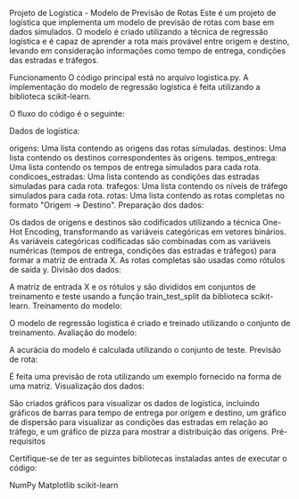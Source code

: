 Projeto de Logística - Modelo de Previsão de Rotas
Este é um projeto de logística que implementa um modelo de previsão de rotas com base em dados simulados. O modelo é criado utilizando a técnica de regressão logística e é capaz de aprender a rota mais provável entre origem e destino, levando em consideração informações como tempo de entrega, condições das estradas e tráfegos.

Funcionamento
O código principal está no arquivo logistica.py. A implementação do modelo de regressão logística é feita utilizando a biblioteca scikit-learn.

O fluxo do código é o seguinte:

Dados de logística:

origens: Uma lista contendo as origens das rotas simuladas.
destinos: Uma lista contendo os destinos correspondentes às origens.
tempos_entrega: Uma lista contendo os tempos de entrega simulados para cada rota.
condicoes_estradas: Uma lista contendo as condições das estradas simuladas para cada rota.
trafegos: Uma lista contendo os níveis de tráfego simulados para cada rota.
rotas: Uma lista contendo as rotas completas no formato "Origem -> Destino".
Preparação dos dados:

Os dados de origens e destinos são codificados utilizando a técnica One-Hot Encoding, transformando as variáveis categóricas em vetores binários.
As variáveis categóricas codificadas são combinadas com as variáveis numéricas (tempos de entrega, condições das estradas e tráfegos) para formar a matriz de entrada X.
As rotas completas são usadas como rótulos de saída y.
Divisão dos dados:

A matriz de entrada X e os rótulos y são divididos em conjuntos de treinamento e teste usando a função train_test_split da biblioteca scikit-learn.
Treinamento do modelo:

O modelo de regressão logística é criado e treinado utilizando o conjunto de treinamento.
Avaliação do modelo:

A acurácia do modelo é calculada utilizando o conjunto de teste.
Previsão de rota:

É feita uma previsão de rota utilizando um exemplo fornecido na forma de uma matriz.
Visualização dos dados:

São criados gráficos para visualizar os dados de logística, incluindo gráficos de barras para tempo de entrega por origem e destino, um gráfico de dispersão para visualizar as condições das estradas em relação ao tráfego, e um gráfico de pizza para mostrar a distribuição das origens.
Pré-requisitos

Certifique-se de ter as seguintes bibliotecas instaladas antes de executar o código:

NumPy
Matplotlib
scikit-learn
